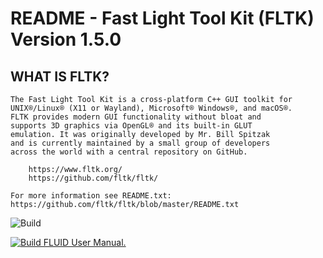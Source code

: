 # README - Fast Light Tool Kit (FLTK) Version 1.5.0

## WHAT IS FLTK?

    The Fast Light Tool Kit is a cross-platform C++ GUI toolkit for
    UNIX®/Linux® (X11 or Wayland), Microsoft® Windows®, and macOS®.
    FLTK provides modern GUI functionality without bloat and
    supports 3D graphics via OpenGL® and its built-in GLUT
    emulation. It was originally developed by Mr. Bill Spitzak
    and is currently maintained by a small group of developers
    across the world with a central repository on GitHub.

        https://www.fltk.org/
        https://github.com/fltk/fltk/

    For more information see README.txt:
    https://github.com/fltk/fltk/blob/master/README.txt

![Build](https://github.com/fltk/fltk/actions/workflows/build.yml/badge.svg)

[![Build FLUID User Manual.](https://github.com/Albrecht-S/fltk/actions/workflows/build_fluid_docs.yml/badge.svg)](https://github.com/Albrecht-S/fltk/actions/workflows/build_fluid_docs.yml)
